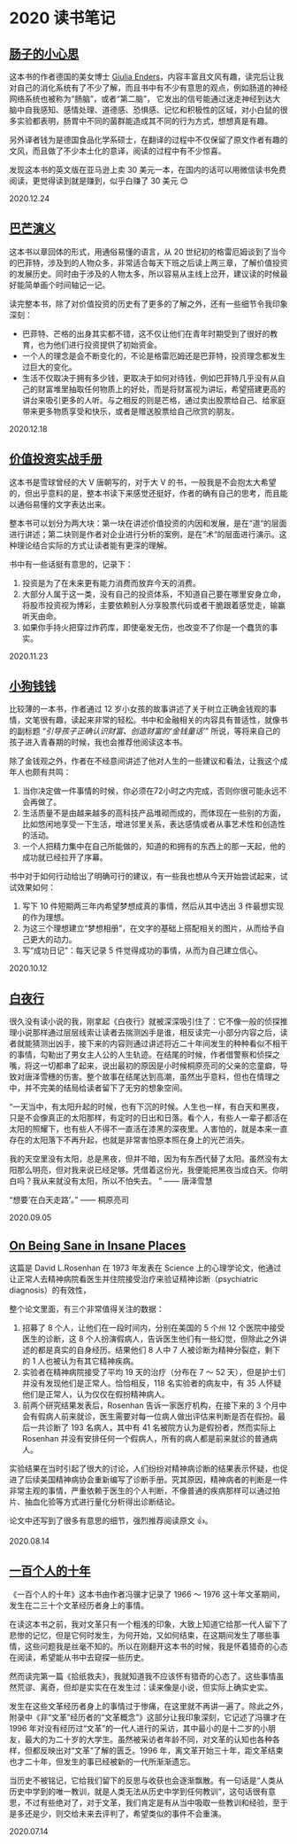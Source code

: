 # 2020 读书笔记

## [肠子的小心思](https://book.douban.com/subject/26706730/)

这本书的作者德国的美女博士 [Giulia Enders](https://en.wikipedia.org/wiki/Giulia_Enders)，内容丰富且文风有趣，读完后让我对自己的消化系统有了不少了解，而且书中有不少有意思的观点，例如肠道的神经网络系统也被称为“肠脑”，或者“第二脑”，
它发出的信号能通过迷走神经到达大脑中自我感知、感情处理、道德感、恐惧感、记忆和积极性的区域，对小白鼠的很多实验都表明，肠胃中不同的菌群能造成其不同的行为方式，想想真是有趣。

另外译者钱为是德国食品化学系硕士，在翻译的过程中不仅保留了原文作者有趣的文风，而且做了不少本土化的意译，阅读的过程中有不少惊喜。

发现这本书的英文版在亚马逊上卖 30 美元一本，在国内的话可以用微信读书免费阅读，更觉得读到就是赚到，似乎白赚了 30 美元 😊

<right-text>2020.12.24</right-text>

## [巴芒演义](https://book.douban.com/subject/35025832/)

这本书以章回体的形式，用通俗易懂的语言，从 20 世纪初的格雷厄姆谈到了当今的巴菲特，涉及到的人物众多，非常适合每天下班之后读上两三章，了解价值投资的发展历史。同时由于涉及的人物太多，所以容易从主线上岔开，建议读的时候最好能简单画个时间轴记一记。

读完整本书，除了对价值投资的历史有了更多的了解之外，还有一些细节令我印象深刻：

- 巴菲特、芒格的出身其实都不错，这不仅让他们在青年时期受到了很好的教育，也为他们进行投资提供了初始资金。
- 一个人的理念是会不断变化的，不论是格雷厄姆还是巴菲特，投资理念都发生过巨大的变化。
- 生活不仅取决于拥有多少钱，更取决于如何对待钱，例如巴菲特几乎没有从自己的财富堆里抽取任何物质上的好处，而是将财富视为讲坛，希望搭建更高的讲台来吸引更多的人听。与之相反的则是芒格，通过卖出股票给自己、给家庭带来更多物质享受和快乐，或者是赠送股票给自己欣赏的朋友。

<right-text>2020.12.18</right-text>

## [价值投资实战手册](https://book.douban.com/subject/30416923/)

这本书是雪球曾经的大 V 唐朝写的，对于大 V 的书，一般我是不会抱太大希望的，但出乎意料的是，整本书读下来感觉还挺好，作者的确有自己的思考，而且能以通俗易懂的文字表达出来。

整本书可以划分为两大块：第一块在讲述价值投资的内因和发展，是在“道“的层面进行讲述；第二块则是作者对企业进行分析的案例，是在”术“的层面进行演示。这种理论结合实际的方式让读者能有更深的理解。

书中有一些话挺有意思的，记录下：

1. 投资是为了在未来更有能力消费而放弃今天的消费。
2. 大部分人属于这一类，没有自己的投资体系，不知道自己要在哪里安身立命，将股市投资视为博彩，主要依赖别人分享股票代码或者干脆跟着感觉走，输赢听天由命。
3. 如果你手持火把穿过炸药库，即使毫发无伤，也改变不了你是一个蠢货的事实。

<right-text>2020.11.23</right-text>

## [小狗钱钱](https://book.douban.com/subject/3576486/)

比较薄的一本书，作者通过 12 岁小女孩的故事讲述了关于树立正确金钱观的事情，文笔很有趣，读起来非常的轻松。书中和金融相关的内容具有普适性，就像书的副标题 “*引导孩子正确认识财富、创造财富的‘金钱童话’*” 所说，等将来自己的孩子进入青春期的时候，我也会推荐他阅读这本书。

除了金钱观之外，作者在不经意间讲述了他对人生的一些建议和看法，让我这个成年人也颇有共鸣：

1. 当你决定做一件事情的时候，你必须在72小时之内完成，否则你很可能永远不会再做了。
2. 生活质量不是由越来越多的高科技产品堆砌而成的，而体现在一些别的方面，比如悠闲地享受一下生活，增进邻里关系，表达感情或者从事艺术性和创造性的活动。
3. 一个人把精力集中在自己所能做的，知道的和拥有的东西上的那一天起，他的成功就已经拉开了序幕。

书中对于如何行动给出了明确可行的建议，有一些我也想从今天开始尝试起来，试试效果如何：

1. 写下 10 件短期两三年内希望梦想成真的事情，然后从其中选出 3 件最想实现的作为理想。
2. 为这三个理想建立“梦想相册”，在文字的基础上搭配相关的图片，从而给予自己更大的动力。
3. 写“成功日记”：每天记录 5 件觉得成功的事情，从而为自己建立信心。

<right-text>2020.10.12</right-text>

## [白夜行](https://book.douban.com/subject/10554308/)

很久没有读小说的我，刚拿起《白夜行》就被深深吸引住了：它不像一般的侦探推理小说那样通过层层线索让读者去揣测凶手是谁，相反读完一小部分内容之后，读者就能猜测出凶手，接下来的内容则通过讲述将近二十年间发生的种种看似不相干的事情，勾勒出了男女主人公的人生轨迹。在结尾的时候，作者借警察和侦探之嘴，将这一切都串了起来，说出最初的原因是小时候桐原亮司的父亲的恋童癖，导致对唐泽雪穗的伤害。整个故事在结尾达到高潮，虽然出乎意料，但也在情理之中，并不完美的结局给读者留下了无穷的想象空间。

“一天当中，有太阳升起的时候，也有下沉的时候。人生也一样，有白天和黑夜，只是不会像真正的太阳那样，有定时的日出和日落。看个人，有些人一辈子都活在太阳的照耀下，也有些人不得不一直活在漆黑的深夜里。人害怕的，就是本来一直存在的太阳落下不再升起，也就是非常害怕原本照在身上的光芒消失。

我的天空里没有太阳，总是黑夜，但并不暗，因为有东西代替了太阳。虽然没有太阳那么明亮，但对我来说已经足够。凭借着这份光，我便能把黑夜当成白天。你明白吗？我从来就没有太阳，所以不怕失去。 ” —— 唐泽雪慧

“想要‘在白天走路’。” —— 桐原亮司

<right-text>2020.09.05</right-text>

## [On Being Sane in Insane Places](https://www.oulu.fi/sites/default/files/content/AOH%20Terveen%C3%A4%20ep%C3%A4terveiss%C3%A4%20paikoissa.pdf)

这篇是 David L.Rosenhan 在 1973 年发表在 Science 上的心理学论文，他通过让正常人去精神病院看医生并住院接受治疗来验证精神诊断（psychiatric diagnosis）的有效性，

整个论文里面，有三个非常值得关注的数据：

1. 招募了 8 个人，让他们在一段时间内，分别在美国的 5 个州 12 个医院中接受医生的诊断，这 8 个人扮演假病人，告诉医生他们有一些幻觉，但除此之外讲述的都是真实的自身经历。结果他们 8 人中 7 人被诊断为精神分裂症，剩下的 1 人也被认为有其它精神疾病。
2. 实验者在精神病院接受了平均 19 天的治疗（分布在 7 ～ 52 天），但是护士们并没有发现他们是正常人。恰恰相反，118 名实验者的病友中，有 35 人怀疑他们是正常人，认为仅仅在假扮精神病人。
3. 前两个研究结果发表后，Rosenhan 告诉一家医疗机构，在接下来的 3 个月中会有假病人前来就诊，医生需要对每一位病人做出评估来判断是否在假扮。最后一共诊断了 193 名病人，其中有 41 名被院方认为是假扮者，然而实际上 Rosenhan 并没有安排任何一个假病人，所有的病人都是前来就诊的普通病人。

实验结果在当时引起了很大的讨论，人们纷纷对精神病诊断的结果表示怀疑，也促进了后续美国精神病协会重新编写了诊断手册。究其原因，精神病者的判断是一件非常主观的事情，严重依赖于医生的个人判断，不像普通的疾病那样可以通过拍片、抽血化验等方式进行量化分析得出诊断结论。

论文中还写到了很多有意思的细节，强烈推荐阅读原文 👍。

<right-text>2020.08.14</right-text>

## [一百个人的十年](https://book.douban.com/subject/25917467/)

《一百个人的十年》这本书由作者冯骥才记录了 1966 ～ 1976 这十年文革期间，发生在二三十个文革经历者身上的事情。

在读这本书之前，我对文革只有一个粗浅的印象，大致上知道它给那一代人留下了悲惨的记忆，但是它何时发生，为何开始，又如何结束，在这期间发生了哪些事情，这些问题我是丝毫不知的。所以在刚翻开这本书的时候，我是怀着猎奇的心态在阅读，希望能从书中去窥探一些历史。

然而读完第一篇《拾纸救夫》，我就知道我不应该怀有猎奇的心态了。这些事情虽然荒谬、离奇，但却是实实在在发生过：读来像是小说，但实际上确实史实。

发生在这些文革经历者身上的事情过于惨痛，在这里就不再讲一遍了。除此之外，附录中《非“文革”经历者的“文革概念”》这部分让我印象深刻，它记述了冯骥才在 1996 年对没有经历过“文革”的一代人进行的采访，其中最小的是十二岁的小朋友，最大的为二十岁的大学生。虽然被采访者年龄不同，对文革的认知也各种各样，但都反映出对“文革”了解的匮乏。1996 年，离文革开始三十年，距文革结束也才二十年，但发生的事已经被新的一代所渐渐遗忘。

当历史不被铭记，它给我们留下的反思与收获也会逐渐飘散。有一句话是“人类从历史中学到的唯一教训，就是人类无法从历史中学到任何教训”，这句话很有意思，不过有些绝对了，对于文革，我们肯定是有从当中吸取一些教训和经验，至于是多还是少，则交给未来去评判了，希望类似的事件不会重演。

<right-text>2020.07.14</right-text>


<Vssue title="2020 读书笔记" />

